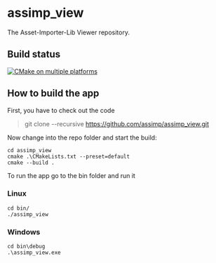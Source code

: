 # assimp_view
The Asset-Importer-Lib Viewer repository. 

## Build status
[![CMake on multiple platforms](https://github.com/assimp/assimp_view/actions/workflows/cmake-multi-platform.yml/badge.svg)](https://github.com/assimp/assimp_view/actions/workflows/cmake-multi-platform.yml)

## How to build the app

First, you have to check out the code

>  git clone --recursive https://github.com/assimp/assimp_view.git

Now change into the repo folder and start the build:

```
cd assimp_view
cmake .\CMakeLists.txt --preset=default
cmake --build .
```

To run the app go to the bin folder and run it

### Linux
```
cd bin/
./assimp_view
```

### Windows
```
cd bin\debug
.\assimp_view.exe
```
